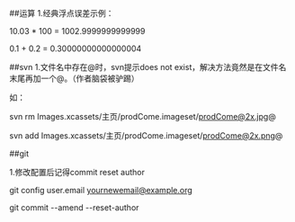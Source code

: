 ##运算
1.经典浮点误差示例：

10.03 * 100 = 1002.9999999999999

0.1 + 0.2 = 0.30000000000000004

##svn
1.文件名中存在@时，svn提示does not exist，解决方法竟然是在文件名末尾再加一个@。（作者脑袋被驴踢）

如：

svn rm Images.xcassets/主页/prodCome.imageset/prodCome@2x.jpg@

svn add Images.xcassets/主页/prodCome.imageset/prodCome@2x.png@

##git

1.修改配置后记得commit reset author

git config user.email yournewemail@example.org

git commit --amend --reset-author
